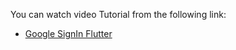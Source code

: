 You can watch video Tutorial from the following link:

- [Google SignIn Flutter](https://youtu.be/bHL5yOEjPmw)
